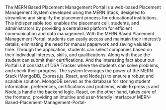   The MERN Based Placement Management Portal is a web-based Placement
Management System developed using the MERN Stack, designed to streamline and
simplify the placement process for educational institutions. This indispensable tool enables
the placement cell, students, and administrators by providing a centralized platform for
efficient communication and data management.
  With the MERN Based Placement Management Portal, students can easily access
and maintain their interest’s details, eliminating the need for manual paperwork and saving
valuable time. Through the application, students can select companies based on their
individual interests, skills, and qualifications. Along with these the student can submit their
certifications. And the interesting fact about our Portal is it consists of DSA Tracker where
the students can solve problems, and check their progress.
  The system leverages the power of the MERN Stack (MongoDB, Express.js, React,
and Node.js) to ensure a robust and scalable solution. MongoDB serves as the database for
storing student information, preferences, certifications and problems, while Express.js and
Node.js handle the backend logic. React, on the other hand, takes care of the frontend,
providing an intuitive and user-friendly interface.# MERN-Based-Placement-Management-Portal-
